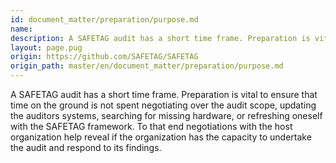 ```yaml
---
id: document_matter/preparation/purpose.md
name: 
description: A SAFETAG audit has a short time frame. Preparation is vital to ensure that time on the ground is not spent negotiating over the audit scope, updating the auditors systems, searching for missing hardware, or refreshing oneself with the...
layout: page.pug
origin: https://github.com/SAFETAG/SAFETAG
origin_path: master/en/document_matter/preparation/purpose.md
---
```

A SAFETAG audit has a short time frame. Preparation is vital to ensure that time on the ground is not spent negotiating over the audit scope, updating the auditors systems, searching for missing hardware, or refreshing oneself with the SAFETAG framework. To that end negotiations with the host organization help reveal if the organization has the capacity to undertake the audit and respond to its findings.


